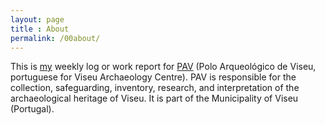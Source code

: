 ```yaml
---
layout: page
title : About
permalink: /00about/
---
```


This is [my](https://nafergo.github.io/) weekly log or work report for [PAV](https://www.poloarqueviseu.pt/) (Polo Arqueológico de Viseu, portuguese for Viseu Archaeology Centre). PAV is responsible for the collection, safeguarding, inventory, research, and interpretation of the archaeological heritage of Viseu. It is part of the Municipality of Viseu (Portugal).


[//]: # (Powered By <a href="http://github.com/hemangsk/Gravity">Gravity</a>)
[//]: # (Made with <i class="fa fa-heart"></i> on <a href="http://jekyllrb.com"><span style="color:black">{ { Jekyll } }</a>)


